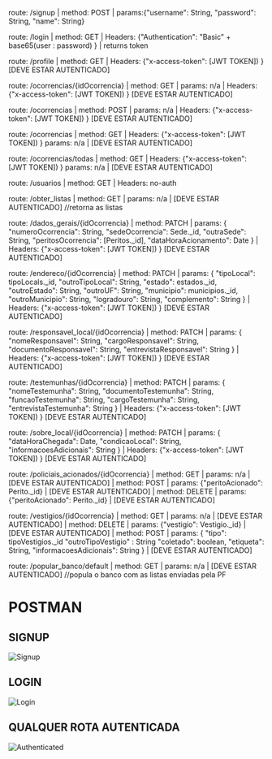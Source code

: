 route: /signup | method: POST | params:{"username": String, "password": String, "name": String}

route: /login | method: GET | Headers: {"Authentication": "Basic" + base65(user : password) } | returns token

route: /profile | method: GET | Headers: {"x-access-token": [JWT TOKEN]) } [DEVE ESTAR AUTENTICADO]

route: /ocorrencias/{idOcorrencia} | method: GET | params: n/a | Headers: {"x-access-token": [JWT TOKEN]) } [DEVE ESTAR AUTENTICADO]

route: /ocorrencias | method: POST | params: n/a | Headers: {"x-access-token": [JWT TOKEN]) } [DEVE ESTAR AUTENTICADO]

route: /ocorrencias | method: GET | Headers: {"x-access-token": [JWT TOKEN]) } params: n/a | [DEVE ESTAR AUTENTICADO]

route: /ocorrencias/todas | method: GET | Headers: {"x-access-token": [JWT TOKEN]) } params: n/a | [DEVE ESTAR AUTENTICADO]

route: /usuarios | method: GET | Headers: no-auth

route: /obter_listas | method: GET | params: n/a | [DEVE ESTAR AUTENTICADO] //retorna as listas


route: /dados_gerais/{idOcorrencia} | method: PATCH | params: 
{
    "numeroOcorrencia": String, 
    "sedeOcorrencia": Sede._id, 
    "outraSede": String,
    "peritosOcorrencia": [Peritos._id], 
    "dataHoraAcionamento": Date
}
| Headers: {"x-access-token": [JWT TOKEN]) } [DEVE ESTAR AUTENTICADO]


route: /endereco/{idOcorrencia} | method: PATCH | params: 
{
    "tipoLocal": tipoLocals._id,
    "outroTipoLocal": String,
    "estado": estados._id,
    "outroEstado": String,
    "outroUF": String,
    "municipio": municipios._id,
    "outroMunicipio": String,
    "logradouro": String,
    "complemento": String
}
| Headers: {"x-access-token": [JWT TOKEN]) } [DEVE ESTAR AUTENTICADO]


route: /responsavel_local/{idOcorrencia} | method: PATCH | params: 
{
    "nomeResponsavel": String,
    "cargoResponsavel": String,
    "documentoResponsavel": String,
    "entrevistaResponsavel": String
}
| Headers: {"x-access-token": [JWT TOKEN]) } [DEVE ESTAR AUTENTICADO]


route: /testemunhas/{idOcorrencia} | method: PATCH | params: 
{
    "nomeTestemunha": String,
    "documentoTestemunha": String,
    "funcaoTestemunha": String,
    "cargoTestemunha": String,
    "entrevistaTestemunha": String
}
| Headers: {"x-access-token": [JWT TOKEN]) } [DEVE ESTAR AUTENTICADO]


route: /sobre_local/{idOcorrencia} | method: PATCH | params: 
{
    "dataHoraChegada": Date,
    "condicaoLocal": String,
    "informacoesAdicionais": String
}
| Headers: {"x-access-token": [JWT TOKEN]) } [DEVE ESTAR AUTENTICADO]


route: /policiais_acionados/{idOcorrencia} | method: GET | params: n/a | [DEVE ESTAR AUTENTICADO]
    | method: POST | params: {"peritoAcionado": Perito._id} | [DEVE ESTAR AUTENTICADO]
    | method: DELETE | params: {"peritoAcionado": Perito._id} | [DEVE ESTAR AUTENTICADO]


route: /vestigios/{idOcorrencia} | method: GET | params: n/a | [DEVE ESTAR AUTENTICADO]
    | method: DELETE | params: {"vestigio": Vestigio._id} | [DEVE ESTAR AUTENTICADO]
    | method: POST | params: 
        {
            "tipo": tipoVestigios._id
            "outroTipoVestigio" : String
            "coletado": boolean,
            "etiqueta": String,
            "informacoesAdicionais": String
        }
        | [DEVE ESTAR AUTENTICADO]



route: /popular_banco/default | method: GET | params: n/a | [DEVE ESTAR AUTENTICADO] //popula o banco com as listas enviadas pela PF



# POSTMAN

## SIGNUP

![Signup](http://www.tools.ages.pucrs.br/PoliciaFederal/api/raw/d900c9cfb88bc8f93306168effaa1f5c1a4158ef/docs/signup.gif)


## LOGIN

![Login](http://www.tools.ages.pucrs.br/PoliciaFederal/api/raw/d900c9cfb88bc8f93306168effaa1f5c1a4158ef/docs/login.gif)


## QUALQUER ROTA AUTENTICADA

![Authenticated](http://www.tools.ages.pucrs.br/PoliciaFederal/api/raw/d900c9cfb88bc8f93306168effaa1f5c1a4158ef/docs/autenticated.gif)